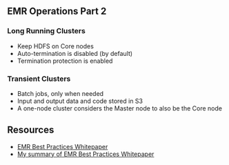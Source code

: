 ## EMR Operations Part 2

### Long Running Clusters

* Keep HDFS on Core nodes
* Auto-termination is disabled (by default)
* Termination protection is enabled

### Transient Clusters

* Batch jobs, only when needed
* Input and output data and code stored in S3
* A one-node cluster considers the Master node to also be the Core node

## Resources
* [EMR Best Practices Whitepaper](https://d0.awsstatic.com/whitepapers/aws-amazon-emr-best-practices.pdf) 
* [My summary of EMR Best Practices Whitepaper](../Additional_Reading/EMR_Best_Practices.md)
